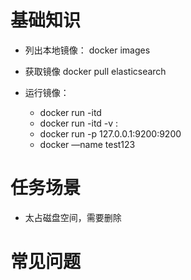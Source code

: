 # 基础知识
* 列出本地镜像：
docker images

* 获取镜像
docker pull elasticsearch



* 运行镜像：
    - docker run -itd <image>
    - docker run -itd -v <local>:<container> <image>
    - docker run -p 127.0.0.1:9200:9200 <image> <cmd>
    - docker —name test123 <image>



# 任务场景
* 太占磁盘空间，需要删除

# 常见问题